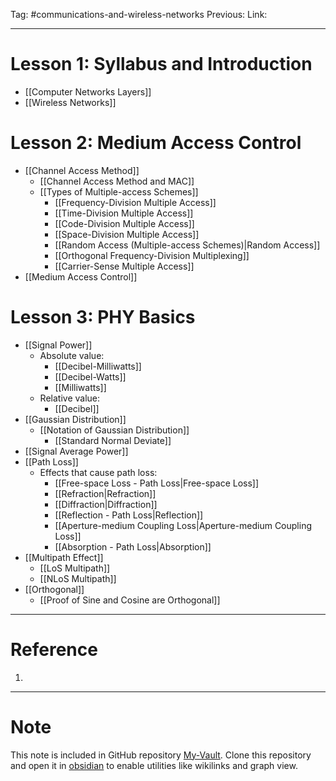Tag: #communications-and-wireless-networks
Previous: 
Link: 

---

# Lesson 1: Syllabus and Introduction

- [[Computer Networks Layers]]
- [[Wireless Networks]]

# Lesson 2: Medium Access Control

- [[Channel Access Method]]
	- [[Channel Access Method and MAC]]
	- [[Types of Multiple-access Schemes]]
		- [[Frequency-Division Multiple Access]]
		- [[Time-Division Multiple Access]]
		- [[Code-Division Multiple Access]]
		- [[Space-Division Multiple Access]]
		- [[Random Access (Multiple-access Schemes)|Random Access]]
		- [[Orthogonal Frequency-Division Multiplexing]]
		- [[Carrier-Sense Multiple Access]]
- [[Medium Access Control]]

# Lesson 3: PHY Basics

- [[Signal Power]]
	- Absolute value:
		- [[Decibel-Milliwatts]]
		- [[Decibel-Watts]]
		- [[Milliwatts]]
	- Relative value:
		- [[Decibel]]
- [[Gaussian Distribution]]
	- [[Notation of Gaussian Distribution]]
		- [[Standard Normal Deviate]]
- [[Signal Average Power]]
- [[Path Loss]]
	- Effects that cause path loss:
		- [[Free-space Loss - Path Loss|Free-space Loss]]
		- [[Refraction|Refraction]]
		- [[Diffraction|Diffraction]]
		- [[Reflection - Path Loss|Reflection]]
		- [[Aperture-medium Coupling Loss|Aperture-medium Coupling Loss]]
		- [[Absorption - Path Loss|Absorption]]
- [[Multipath Effect]]
	- [[LoS Multipath]]
	- [[NLoS Multipath]]
- [[Orthogonal]]
	- [[Proof of Sine and Cosine are Orthogonal]]

---

# Reference

1. 

---

# Note

This note is included in GitHub repository [My-Vault](https://github.com/LittleD3092/My-Vault.git). Clone this repository and open it in [obsidian](https://obsidian.md/) to enable utilities like wikilinks and graph view.